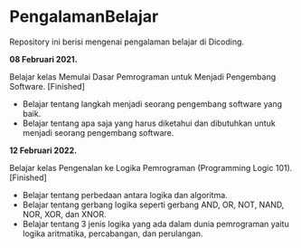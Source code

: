 # PengalamanBelajar

Repository ini berisi mengenai pengalaman belajar di Dicoding.

**08 Februari 2021.**

Belajar kelas Memulai Dasar Pemrograman untuk Menjadi Pengembang Software. [Finished]

- Belajar tentang langkah menjadi seorang pengembang software yang baik.
- Belajar tentang apa saja yang harus diketahui dan dibutuhkan untuk menjadi seorang pengembang software.

**12 Februari 2022.**

Belajar kelas Pengenalan ke Logika Pemrograman (Programming Logic 101). [Finished]

- Belajar tentang perbedaan antara logika dan algoritma.
- Belajar tentang gerbang logika seperti gerbang AND, OR, NOT, NAND, NOR, XOR, dan XNOR.
- Belajar tentang 3 jenis logika yang ada dalam dunia pemrograman yaitu logika aritmatika, percabangan, dan perulangan.
